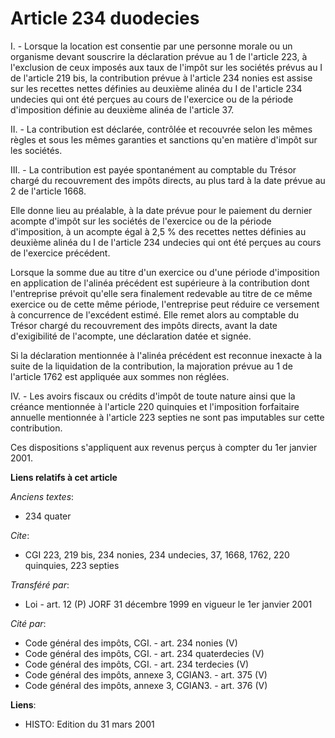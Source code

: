 # Article 234 duodecies

I. - Lorsque la location est consentie par une personne morale ou un organisme devant souscrire la déclaration prévue au 1 de
l'article 223, à l'exclusion de ceux imposés aux taux de l'impôt sur les sociétés prévus au I de l'article 219 bis, la
contribution prévue à l'article 234 nonies est assise sur les recettes nettes définies au deuxième alinéa du I de l'article
234 undecies qui ont été perçues au cours de l'exercice ou de la période d'imposition définie au deuxième alinéa de l'article
37.

II. - La contribution est déclarée, contrôlée et recouvrée selon les mêmes règles et sous les mêmes garanties et sanctions
qu'en matière d'impôt sur les sociétés.

III. - La contribution est payée spontanément au comptable du Trésor chargé du recouvrement des impôts directs, au plus tard
à la date prévue au 2 de l'article 1668.

Elle donne lieu au préalable, à la date prévue pour le paiement du dernier acompte d'impôt sur les sociétés de l'exercice ou
de la période d'imposition, à un acompte égal à 2,5 % des recettes nettes définies au deuxième alinéa du I de l'article 234
undecies qui ont été perçues au cours de l'exercice précédent.

Lorsque la somme due au titre d'un exercice ou d'une période d'imposition en application de l'alinéa précédent est supérieure
à la contribution dont l'entreprise prévoit qu'elle sera finalement redevable au titre de ce même exercice ou de cette même
période, l'entreprise peut réduire ce versement à concurrence de l'excédent estimé. Elle remet alors au comptable du Trésor
chargé du recouvrement des impôts directs, avant la date d'exigibilité de l'acompte, une déclaration datée et signée.

Si la déclaration mentionnée à l'alinéa précédent est reconnue inexacte à la suite de la liquidation de la contribution, la
majoration prévue au 1 de l'article 1762 est appliquée aux sommes non réglées.

IV. - Les avoirs fiscaux ou crédits d'impôt de toute nature ainsi que la créance mentionnée à l'article 220 quinquies et
l'imposition forfaitaire annuelle mentionnée à l'article 223 septies ne sont pas imputables sur cette contribution.

Ces dispositions s'appliquent aux revenus perçus à compter du  1er janvier 2001.

**Liens relatifs à cet article**

_Anciens textes_:

  - 234 quater

_Cite_:

  - CGI 223, 219 bis, 234 nonies, 234 undecies, 37, 1668, 1762, 220 quinquies, 223 septies

_Transféré par_:

  - Loi - art. 12 (P) JORF 31 décembre 1999 en vigueur le 1er janvier 2001

_Cité par_:

  - Code général des impôts, CGI. - art. 234 nonies (V)
  - Code général des impôts, CGI. - art. 234 quaterdecies (V)
  - Code général des impôts, CGI. - art. 234 terdecies (V)
  - Code général des impôts, annexe 3, CGIAN3. - art. 375 (V)
  - Code général des impôts, annexe 3, CGIAN3. - art. 376 (V)

**Liens**:

  - HISTO: Edition du 31 mars 2001
